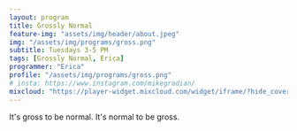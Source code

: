 ```yaml
---
layout: program
title: Grossly Normal
feature-img: "assets/img/header/about.jpeg"
img: "/assets/img/programs/gross.png"
subtitle: Tuesdays 3-5 PM
tags: [Grossly Normal, Erica]
programmer: "Erica"
profile: "/assets/img/programs/gross.png"
# insta: https://www.instagram.com/mikegradian/
mixcloud: "https://player-widget.mixcloud.com/widget/iframe/?hide_cover=1&feed=%2Ftropicofm%2Fplaylists%2Fgrossly-normal%2F"
---
```


It's gross to be normal. It's normal to be gross.
